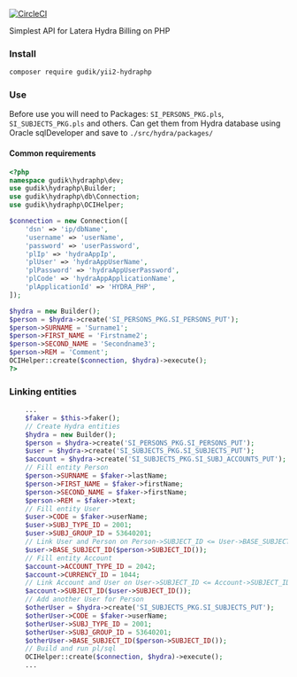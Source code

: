 [![CircleCI](https://circleci.com/gh/axklim/yii2-hydra-php.svg?style=svg&circle-token=f7c46ab9437728466afa47bb19344f62782dc3fc)](https://circleci.com/gh/axklim/yii2-hydra-php)

Simplest API for Latera Hydra Billing on PHP

### Install
```bash
composer require gudik/yii2-hydraphp
``` 

### Use
Before use you will need to Packages: `SI_PERSONS_PKG.pls`, `SI_SUBJECTS_PKG.pls` and others.
Can get them from Hydra database using Oracle sqlDeveloper and save to `./src/hydra/packages/`  

#### Common requirements
```php
<?php
namespace gudik\hydraphp\dev;
use gudik\hydraphp\Builder;
use gudik\hydraphp\db\Connection;
use gudik\hydraphp\OCIHelper;

$connection = new Connection([
    'dsn' => 'ip/dbName',
    'username' => 'userName',
    'password' => 'userPassword',
    'plIp' => 'hydraAppIp',
    'plUser' => 'hydraAppUserName',
    'plPassword' => 'hydraAppUserPassword',
    'plCode' => 'hydraAppApplicationName',
    'plApplicationId' => 'HYDRA_PHP',
]);

$hydra = new Builder();
$person = $hydra->create('SI_PERSONS_PKG.SI_PERSONS_PUT');
$person->SURNAME = 'Surname1';
$person->FIRST_NAME = 'Firstname2';
$person->SECOND_NAME = 'Secondname3';
$person->REM = 'Comment';
OCIHelper::create($connection, $hydra)->execute();
?>
```

### Linking entities
```php
    ...
    $faker = $this->faker();
    // Create Hydra entities
    $hydra = new Builder();
    $person = $hydra->create('SI_PERSONS_PKG.SI_PERSONS_PUT');
    $user = $hydra->create('SI_SUBJECTS_PKG.SI_SUBJECTS_PUT');
    $account = $hydra->create('SI_SUBJECTS_PKG.SI_SUBJ_ACCOUNTS_PUT');
    // Fill entity Person 
    $person->SURNAME = $faker->lastName;
    $person->FIRST_NAME = $faker->firstName;
    $person->SECOND_NAME = $faker->firstName;
    $person->REM = $faker->text;
    // Fill entity User
    $user->CODE = $faker->userName;
    $user->SUBJ_TYPE_ID = 2001;
    $user->SUBJ_GROUP_ID = 53640201;
    // Link User and Person on Person->SUBJECT_ID <= User->BASE_SUBJECT_ID
    $user->BASE_SUBJECT_ID($person->SUBJECT_ID());
    // Fill entity Account
    $account->ACCOUNT_TYPE_ID = 2042;
    $account->CURRENCY_ID = 1044;
    // Link Account and User on User->SUBJECT_ID <= Account->SUBJECT_ID
    $account->SUBJECT_ID($user->SUBJECT_ID());
    // Add another User for Person
    $otherUser = $hydra->create('SI_SUBJECTS_PKG.SI_SUBJECTS_PUT');
    $otherUser->CODE = $faker->userName;
    $otherUser->SUBJ_TYPE_ID = 2001;
    $otherUser->SUBJ_GROUP_ID = 53640201;
    $otherUser->BASE_SUBJECT_ID($person->SUBJECT_ID());
    // Build and run pl/sql
    OCIHelper::create($connection, $hydra)->execute();
    ...
```